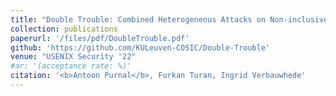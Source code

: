 ```yaml
---
title: "Double Trouble: Combined Heterogeneous Attacks on Non-inclusive Cache Hierarchies"
collection: publications
paperurl: '/files/pdf/DoubleTrouble.pdf'
github: 'https://github.com/KULeuven-COSIC/Double-Trouble'
venue: "USENIX Security '22"
#ar: '(acceptance rate: %)'
citation: '<b>Antoon Purnal</b>, Furkan Turan, Ingrid Verbauwhede'
---
```

